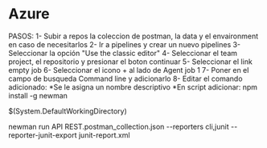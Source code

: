Azure
=====
PASOS:
1-  Subir a repos la coleccion de postman, la data y el envaironment en caso de necesitarlos
2- Ir a pipelines y crear un nuevo pipelines
3- Seleccionar la opción "Use the classic editor"
4- Seleccionar el team project, el repositorio y presionar el boton continuar
5- Seleccionar el link empty job
6- Seleccionar el icono + al lado de Agent job 1
7- Poner en el campo de busqueda Command line y adicionarlo
8- Editar el comando adicionado:
    *Se le asigna un nombre descriptivo
    *En script adicionar: 
        npm install -g newman
        
        

$(System.DefaultWorkingDirectory)

newman run API REST.postman_collection.json --reporters cli,junit --reporter-junit-export junit-report.xml